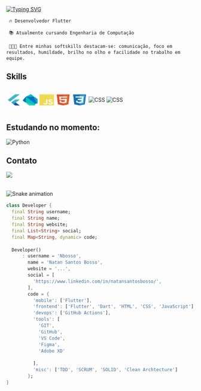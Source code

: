 [![Typing SVG](https://readme-typing-svg.herokuapp.com/?color=377DFF&size=35&center=true&vCenter=true&width=1000&lines=Olá,+Meu+Nome+é+Natan+Bosso;+:%29)](https://git.io/typing-svg)

  <p>
    
     🔥 Desenvolvedor Flutter
  
     📚 Atualmente cursando Engenharia de Computação
      
     👩🏾‍🎓 Entre minhas softskills destacam-se: comunicação, foco em resultados, humildade, brilho no olho e facilidade no trabalho em equipe.
    
  </p>

 ## Skills
<div style="display: inline_block"><br>
  <img align="center" alt="Rafa-React" height="30" width="40" src="https://raw.githubusercontent.com/devicons/devicon/master/icons/flutter/flutter-original.svg">
  <img align="center" alt="Ts" height="30" width="40" src="https://raw.githubusercontent.com/devicons/devicon/master/icons/dart/dart-original.svg">
  <img align="center" alt="Js" height="30" width="40" src="https://raw.githubusercontent.com/devicons/devicon/master/icons/javascript/javascript-plain.svg">
  <img align="center" alt="HTML" height="30" width="40" src="https://raw.githubusercontent.com/devicons/devicon/master/icons/html5/html5-original.svg">
  <img align="center" alt="CSS" height="30" width="40" src="https://raw.githubusercontent.com/devicons/devicon/master/icons/css3/css3-original.svg">
  <img align="center" alt="CSS" height="30" width="40" src="https://cdn.jsdelivr.net/gh/devicons/devicon/icons/vuejs/vuejs-original.svg">
  <img align="center" alt="CSS" height="30" width="40" src="https://cdn.jsdelivr.net/gh/devicons/devicon/icons/angularjs/angularjs-original.svg">

</div>
  
</br>

## Estudando no momento:
![Python](https://img.shields.io/badge/-Python-0D1117?style=for-the-badge&logo=python&labelColor=0D1117&textColor=0D1117)&nbsp;

## Contato
<div> 
  <a href="https://www.linkedin.com/in/natansantosbosso/" target="_blank"><img src="https://img.shields.io/badge/-LinkedIn-%230077B5?style=for-the-badge&logo=linkedin&logoColor=white" target="_blank"></a> 
 </br>
</br>

  ![Snake animation](https://github.com/Nbosso/Nbosso/blob/output/github-contribution-grid-snake.svg)
  
</div>


```dart
class Developer {
  final String username;
  final String name;
  final String website;
  final List<String> social;
  final Map<String, dynamic> code;

  Developer()
      : username = 'Nbosso',
        name = 'Natan Santos Bosso',
        website = '...',
        social = [
          'https://www.linkedin.com/in/natansantosbosso/',
        ],
        code = {
          'mobile': ['Flutter'],
          'frontend': ['Flutter', 'Dart', 'HTML', 'CSS', 'JavaScript'],
          'devops': ['GitHub Actions'],
          'tools': [
            'GIT',
            'GitHub',
            'VS Code',
            'Figma',
            'Adobe XD'

          ],
          'misc': ['TDD', 'SCRUM', 'SOLID', 'Clean Archtecture']
        };
}
```



